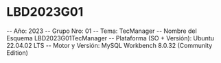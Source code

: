 # LBD2023G01

-- Año: 2023
-- Grupo Nro: 01
-- Tema: TecManager
-- Nombre del Esquema LBD2023G01TecManager
-- Plataforma (SO + Versión): Ubuntu 22.04.02 LTS
-- Motor y Versión: MySQL Workbench 8.0.32 (Community Edition)
